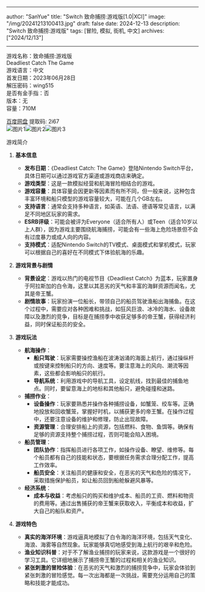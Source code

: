 
---
author: "SanYue"
title: "Switch 致命捕捞:游戏版[1.0|XCI]"
image: "/img/20241213100413.jpg"
draft: false
date: 2024-12-13
description: "Switch 致命捕捞:游戏版"
tags: [冒险, 模拟, 街机, 中文]
archives: ["2024/12/13"]

---

游戏名称：致命捕捞:游戏版   
Deadliest Catch The Game    
游戏语言：中文  
首发日期：2023年06月28日  
解压密码：wing515  
是否有金手指：否  
版本：无   
容量：710M

[百度网盘](https://pan.baidu.com/s/1eR0GQslAcV7SnTO6TLTB7Q) 提取码: 2i67  
![图片1](/img/0967f0.jpg)![图片2](/img/76b6cc.jpg)![图片3](/img/4831e9.jpg)  

游戏简介  
1. **基本信息**
   - **发布日期**：《Deadliest Catch: The Game》登陆Nintendo Switch平台，具体日期可以通过游戏官方渠道或游戏商店来确定。
   - **游戏类型**：这是一款模拟经营和航海冒险相结合的游戏。
   - **游戏容量**：具体容量会因更新等因素而有所不同，但一般来说，这种包含丰富环境和船只模型的游戏容量较大，可能在几个GB左右。
   - **支持语言**：通常会支持多种语言，如英语、法语、德语等常见语言，以满足不同地区玩家的需求。
   - **ESRB评级**：可能会被评为Everyone（适合所有人）或Teen（适合10岁以上人群），因为游戏主要围绕航海捕捞，可能会有一些海上危险场景但不会有过度暴力或成人向的内容。
   - **支持模式**：适配Nintendo Switch的TV模式、桌面模式和掌机模式，玩家可以根据自己的喜好在不同模式下体验航海的乐趣。

2. **游戏背景与剧情**
   - **背景设定**：游戏以热门的电视节目《Deadliest Catch》为蓝本，玩家置身于阿拉斯加的白令海，这里以其恶劣的天气和丰富的海鲜资源而闻名，尤其是帝王蟹。
   - **剧情故事**：玩家扮演一位船长，带领自己的船员驾驶渔船出海捕鱼。在这个过程中，需要应对各种困难和挑战，如狂风巨浪、冰冷的海水、设备故障以及激烈的竞争，目标是在捕捞季中收获足够多的帝王蟹，获得经济利益，同时保证船员的安全。

3. **游戏玩法**
   - **航海操作**：
     - **船只驾驶**：玩家需要操控渔船在波涛汹涌的海面上航行，通过操纵杆或按键来控制船只的方向、速度等。要注意海上的风向、潮流等因素，这些都会影响船只的航行。
     - **导航系统**：利用游戏中的导航工具，设定航线，找到最佳的捕鱼地点。同时，要留意海上的地标和其他船只，避免碰撞和迷路。
   - **捕捞作业**：
     - **设备操作**：玩家要熟悉并操作各种捕捞设备，如蟹笼、绞车等。正确地投放和回收蟹笼，掌握好时机，以捕获更多的帝王蟹。在操作过程中，还要注意设备的维护和修理，防止出现故障。
     - **资源管理**：合理安排船上的资源，包括燃料、食物、鱼饵等。确保有足够的资源支持整个捕捞过程，否则可能会陷入困境。
   - **船员管理**：
     - **团队协作**：指挥船员进行各项工作，如操作设备、瞭望、维修等。每个船员都有自己的技能和状态，要根据任务需求合理分配工作，提高工作效率。
     - **船员安全**：关注船员的健康和安全，在恶劣的天气和危险的情况下，采取措施保护船员，如让船员回到船舱躲避风暴等。
   - **经济系统**：
     - **成本与收益**：考虑船只的购买和维护成本、船员的工资、燃料和物资的费用等。通过出售捕获的帝王蟹来获取收入，平衡成本和收益，扩大自己的船队和资产。

4. **游戏特色**
   - **真实的海洋环境**：游戏逼真地模拟了白令海的海洋环境，包括天气变化、海浪、海雾等自然现象。玩家能够真切地感受到海上航行的艰辛和危险。
   - **渔业知识科普**：对于不了解渔业捕捞的玩家来说，这款游戏是一个很好的学习工具。它详细地展示了捕捞帝王蟹的过程和相关的渔业知识。
   - **紧张刺激的冒险体验**：在恶劣的天气和激烈的捕捞竞争中，玩家会体验到紧张刺激的冒险感觉。每一次出海都是一次挑战，需要充分运用自己的策略和技能才能成功。
